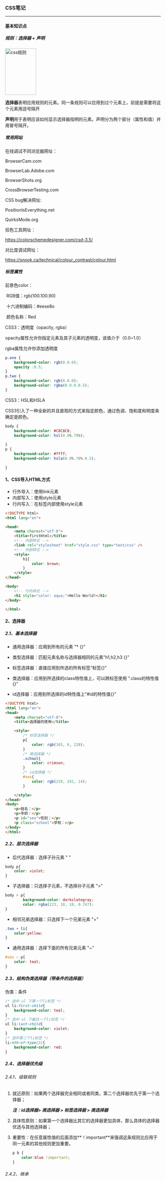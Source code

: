 ### CSS笔记 

------

#### 基本知识点

##### 规则：选择器 + 声明 	

<img src="images/css规则.png" title="css规则" width="100" height="150"/>

**选择器**表明应用规则的元素。同一条规则可以应用到过个元素上，前提是需要将这个元素用逗号隔开

**声明**用于表明应该如何显示选择器指明的元素。声明分为两个部分（属性和值）并用冒号隔开。

##### 常用网站

在线调试不同浏览器网址：

BrowserCam.com

BrowserLab.Adobe.com

BrowserShots.org

CrossBrowserTesting.com

CSS bug解决网址:

PositionIsEverything.net

QuirksMode.org

拾色工具网址：

https://colorschemedesigner.com/csd-3.5/

对比度调试网址：

https://snook.ca/technical/colour_contrast/colour.html

##### 标签属性

前景色color：

​	RGB值：rgb(100.100.90)

​	十六进制编码：#eese8o

​	颜色名称：Red

CSS3：透明度（opacity, rgba）

opacity属性允许你指定元素及其子元素的透明度，该值介于（0.0~1.0）

rgba属性允许你添加透明度

```css
p.one {
    background-color: rgb(0.0.0);
    opacity :0.5;
}
p.two {
    background-color: rgb(0.0.0);
    background-color: rgba(0.0.0.0.5);
}
```

CSS3：HSL和HSLA

CSS3引入了一种全新的并且直观的方式来指定颜色，通过色调、饱和度和明度来确定是颜色。

```css
body {
    background-color: #C8C8C8;
    background-color: hsl(0.0%.78%);
    
}
p {
    background-color: #ffff;
    background-color: hsla(0.0%.78%.0.5);
    
}
```



#### 1、CSS导入HTML方式

- 行外导入：使用link元素
- 内部写入：使用style元素
- 行内写入：在标签内部使用style元素


```html
<!DOCTYPE html>
<html lang="en">

<head>
    <meta charest="utf-8">
    <title>firstHtml</title>
    <!-- 内部样式 -->
    <link rel="stylesheet" href="style.css" type="text/css" />
    <!-- 外部样式 -->
    <style>
        h1{
            color: brown;
        }
    </style>
</head>

<body>
    <!-- 行内样式 -->
    <h1 style="color: aqua;">Hello World!</h1>
</body>

</html>
```

#### 2、选择器
##### 2.1、基本选择器

- 通用选择器：应用到所有的元素 "* {}"
- 类型选择器：匹配元素名称与选择器相同的元素"h1,h2,h3 {}"

- 标签选择器：直接应用到所选的所有标签"标签{}"
- 类选择器：应用到所选择的class特性值上，可以跨标签使用 ".class的特性值{}"
- id选择器：应用到所选择的id特性值上"#id的特性值{}"

```html
<!DOCTYPE html>
<html lang="en">
<head>
    <meta charset="utf-8">
    <title>选择器的使用</title>

    <style>
        /* 标签选择器 */
        p{
            color: rgb(165, 6, 228);
        }
        /* 类选择器 */
        .school{
            color: crimson;
        }
        /* id选择器 */
        #sex{
            color: rgb(219, 241, 14);
        }

    </style>
</head>
<body>
    <p>姓名：</p>
    <p>年龄：</p>
    <p id="sex">性别：</p>
    <p class="school">学校：</p>
</body>
</html>
```

##### 2.2、层次选择器

- 后代选择器：选择子孙元素 " "
```css
body p{
    color: violet;
}
```
- 子选择器：只选择子元素，不选择孙子元素 ">"
```css
body > p{
        background-color: darkslategray;
        color: rgba(223, 18, 18, 0.747);
}
```
- 相邻兄弟选择器：只选择下一个兄弟元素 "+"
```css
.two + li{
    color:yellow;
}
```
- 通用选择器：选择下面的所有兄弟元素 "~"
```css
#sex ~ p{
    color: teal;
}
```

##### 2.3、结构伪类选择器（带条件的选择器）
伪类：条件
```css
/* 选中 ul 下第一个li标签 */
ul li:first-child{
    background-color: teal;
}
/* 选中 ul 下最后一个li标签 */
ul li:last-child{
    background-color: violet;
}
/* 选中第二个li标签 */
li:nth-of-type(2){
    background-color: red;
}
```

##### 2.4、选择器优先级

###### 2.4.1、级联规则

1. 就近原则：如果两个选择器完全相同或者同类，第二个选择器优先于第一个选择器；

   ***注：id选择器> 类选择器 > 标签选择器 > 类选择器***

2. 具体性原则：如果第一个选择器比其它的选择器更加具体，那么具体的选择器优选与其他选择器；

3. 重要性：在任意属性值的后面添加**！important**来强调这条规则比应用于同一元素的其他规则更加重要。

   ```css
   p b {
       color:blue !important;
   }
   ```

###### 2.4.2、继承

